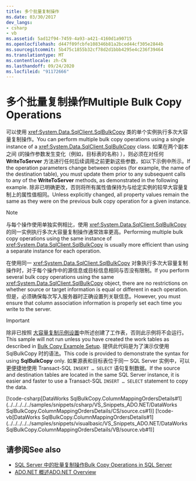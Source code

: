 ```yaml
---
title: 多个批量复制操作
ms.date: 03/30/2017
dev_langs:
- csharp
- vb
ms.assetid: 5ad12f94-7459-4a93-a421-4160d1a90715
ms.openlocfilehash: d447f09fcbfe108346b81a2bced44cf305e2844b
ms.sourcegitcommit: 5b475c1855b32cf78d2d1bbb4295e4c236f39464
ms.translationtype: MT
ms.contentlocale: zh-CN
ms.lasthandoff: 09/24/2020
ms.locfileid: "91172666"
---
```

# <a name="multiple-bulk-copy-operations"></a><span data-ttu-id="483c7-102">多个批量复制操作</span><span class="sxs-lookup"><span data-stu-id="483c7-102">Multiple Bulk Copy Operations</span></span>

<span data-ttu-id="483c7-103">可以使用 <xref:System.Data.SqlClient.SqlBulkCopy> 类的单个实例执行多次大容量复制操作。</span><span class="sxs-lookup"><span data-stu-id="483c7-103">You can perform multiple bulk copy operations using a single instance of a <xref:System.Data.SqlClient.SqlBulkCopy> class.</span></span> <span data-ttu-id="483c7-104">如果在两个副本之间 (的操作参数发生变化（例如，目标表的名称) ），则必须在对任何 **WriteToServer** 方法进行任何后续调用之前更新这些参数，如以下示例中所示。</span><span class="sxs-lookup"><span data-stu-id="483c7-104">If the operation parameters change between copies (for example, the name of the destination table), you must update them prior to any subsequent calls to any of the **WriteToServer** methods, as demonstrated in the following example.</span></span> <span data-ttu-id="483c7-105">除非已明确更改，否则将所有属性值保持为与给定实例的较早大容量复制上的属性值相同。</span><span class="sxs-lookup"><span data-stu-id="483c7-105">Unless explicitly changed, all property values remain the same as they were on the previous bulk copy operation for a given instance.</span></span>  
  
> [!NOTE]
> <span data-ttu-id="483c7-106">与每个操作使用单独实例相比，使用 <xref:System.Data.SqlClient.SqlBulkCopy> 的同一实例执行多次大容量复制操作通常效率更高。</span><span class="sxs-lookup"><span data-stu-id="483c7-106">Performing multiple bulk copy operations using the same instance of <xref:System.Data.SqlClient.SqlBulkCopy> is usually more efficient than using a separate instance for each operation.</span></span>  
  
 <span data-ttu-id="483c7-107">在使用同一 <xref:System.Data.SqlClient.SqlBulkCopy> 对象执行多次大容量复制操作时，对于每个操作中的源信息或目标信息相同与否没有限制。</span><span class="sxs-lookup"><span data-stu-id="483c7-107">If you perform several bulk copy operations using the same <xref:System.Data.SqlClient.SqlBulkCopy> object, there are no restrictions on whether source or target information is equal or different in each operation.</span></span> <span data-ttu-id="483c7-108">但是，必须确保每次写入服务器时正确设置列关联信息。</span><span class="sxs-lookup"><span data-stu-id="483c7-108">However, you must ensure that column association information is properly set each time you write to the server.</span></span>  
  
> [!IMPORTANT]
> <span data-ttu-id="483c7-109">除非已按照 [大容量复制示例设置](bulk-copy-example-setup.md)中所述创建了工作表，否则此示例将不会运行。</span><span class="sxs-lookup"><span data-stu-id="483c7-109">This sample will not run unless you have created the work tables as described in [Bulk Copy Example Setup](bulk-copy-example-setup.md).</span></span> <span data-ttu-id="483c7-110">提供此代码是为了演示仅使用 SqlBulkCopy 时的语法。</span><span class="sxs-lookup"><span data-stu-id="483c7-110">This code is provided to demonstrate the syntax for using **SqlBulkCopy** only.</span></span> <span data-ttu-id="483c7-111">如果源表和目标表位于同一 SQL Server 实例中，可以更便捷地使用 Transact-SQL `INSERT … SELECT` 语句复制数据。</span><span class="sxs-lookup"><span data-stu-id="483c7-111">If the source and destination tables are located in the same SQL Server instance, it is easier and faster to use a Transact-SQL `INSERT … SELECT` statement to copy the data.</span></span>  
  
 [!code-csharp[DataWorks SqlBulkCopy.ColumnMappingOrdersDetails#1](../../../../../samples/snippets/csharp/VS_Snippets_ADO.NET/DataWorks SqlBulkCopy.ColumnMappingOrdersDetails/CS/source.cs#1)]
 [!code-vb[DataWorks SqlBulkCopy.ColumnMappingOrdersDetails#1](../../../../../samples/snippets/visualbasic/VS_Snippets_ADO.NET/DataWorks SqlBulkCopy.ColumnMappingOrdersDetails/VB/source.vb#1)]  
  
## <a name="see-also"></a><span data-ttu-id="483c7-112">请参阅</span><span class="sxs-lookup"><span data-stu-id="483c7-112">See also</span></span>

- [<span data-ttu-id="483c7-113">SQL Server 中的批量复制操作</span><span class="sxs-lookup"><span data-stu-id="483c7-113">Bulk Copy Operations in SQL Server</span></span>](bulk-copy-operations-in-sql-server.md)
- [<span data-ttu-id="483c7-114">ADO.NET 概述</span><span class="sxs-lookup"><span data-stu-id="483c7-114">ADO.NET Overview</span></span>](../ado-net-overview.md)
